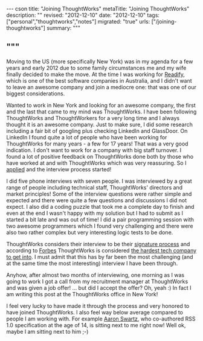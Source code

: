 --- cson
title: "Joining ThoughtWorks"
metaTitle: "Joining ThoughtWorks"
description: ""
revised: "2012-12-10"
date: "2012-12-10"
tags: ["personal","thoughtworks","notes"]
migrated: "true"
urls: ["/joining-thoughtworks"]
summary: """

"""
---
Moving to the US (more specifically New York) was in my agenda for a few years and early 2012 due to some family circumstances me and my wife finally decided to make the move. At the time I was working for [Readify](http://readify.net/), which is one of the best software companies in Australia, and I didn't want to leave an awesome company and join a mediocre one: that was one of our biggest considerations.

Wanted to work in New York and looking for an awesome company, the first and the last that came to my mind was ThoughtWorks. I have been following ThoughtWorks and ThoughtWorkers for a very long time and I always thought it is an awesome company. Just to make sure, I did some research including a fair bit of googling plus checking LinkedIn and GlassDoor. On LinkedIn I found quite a lot of people who have been working for ThoughtWorks for many years - a few for 17 years! That was a very good indication. I don't want to work for a company with big staff turnover. I found a lot of positive feedback on ThoughtWorks done both by those who have worked at and with ThoughtWorks which was very reassuring. So I [applied](http://join.thoughtworks.com/) and the interview process started! 

I did five phone interviews with seven people. I was interviewed by a great range of people including technical staff, ThoughtWorks' directors and market principles! Some of the interview questions were rather simple and expected and there were quite a few questions and discussions I did not expect. I also did a coding puzzle that took me a complete day to finish and even at the end I wasn't happy with my solution but I had to submit as I started a bit late and was out of time! I did a pair programming session with two awesome programmers which I found very challenging and there were also two rather complex but very interesting logic tests to be done.

ThoughtWorks considers their interview to be their [signature process](http://www.thoughtworks.com/node/60) and according to [Forbes](http://www.forbes.com/sites/jacquelynsmith/2012/07/26/the-companies-that-give-the-toughest-job-interviews/2/) ThoughtWorks is considered [the hardest tech company to get into](http://www.businessinsider.com/hardest-tech-company-job-interviews-2012-8). I must admit that this has by far been the most challenging (and at the same time the most interesting) interview I have been through.

Anyhow, after almost two months of interviewing, one morning as I was going to work I got a call from my recruitment manager at ThoughtWorks and was given a job offer! … but did I accept the offer? Oh, yeah :) In fact I am writing this post at the ThoughtWorks office in New York! 

I feel very lucky to have made it through the process and very honored to have joined ThoughtWorks. I also feel way below average compared to people I am working with. For example [Aaron Swartz](http://www.aaronsw.com/), who co-authored RSS 1.0 specification at the age of 14, is sitting next to me right now! Well ok, maybe I am sitting next to him ;-) 